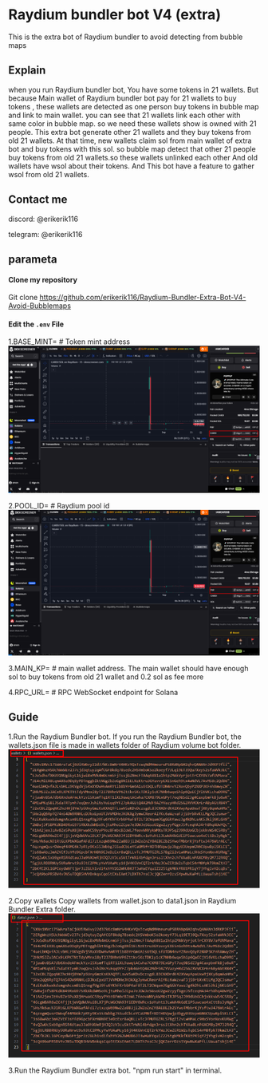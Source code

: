 #  Raydium bundler bot V4 (extra)
This is the extra bot of Raydium bundler to avoid detecting from bubble maps

## Explain

   when you run Raydium bundler bot, You have some tokens in 21 wallets. But because Main wallet of Raydium bundler bot pay for 21 wallets to buy tokens , these wallets are detected as one person buy tokens in bubble map and link to main wallet. you can see that 21 wallets link each other with same color in bubble map.
   so we need these wallets show is owned with 21 people.
    This extra bot generate other 21 wallets and they buy tokens from old 21 wallets.
    At that time, new wallets claim sol from main wallet of extra bot and buy tokens with this sol.
    so bubble map detect that other 21 people buy tokens from old 21 wallets.so these wallets unlinked each other
    And old wallets have wsol about their tokens.
    And This bot have a feature to gather wsol from old 21 wallets.

## Contact me

discord:  @erikerik116

telegram: @erikerik116


## parameta

#### Clone my repository
Git clone https://github.com/erikerik116/Raydium-Bundler-Extra-Bot-V4-Avoid-Bubblemaps

#### Edit the `.env` File

1.BASE_MINT=   # Token mint address
![alt text](image.png)

 
2.POOL_ID=    # Raydium pool id 
![alt text](image-1.png)

3.MAIN_KP=    # main wallet address.
        The main wallet should have enough sol to buy tokens from old 21 wallet and 0.2 sol as fee more
        

4.RPC_URL=    # RPC WebSocket endpoint for Solana


## Guide
1.Run the Raydium Bundler bot.
    If you run the Raydium Bundler bot, the wallets.json file is made in wallets folder of Raydium volume bot folder.
    ![alt text](image-2.png)
    
2.Copy wallets
    Copy wallets from wallet.json to data1.json in Raydium Bundler Extra folder.
    ![alt text](image-3.png)
    
3.Run the Raydium Bundler extra bot.
    "npm run start" in terminal.




